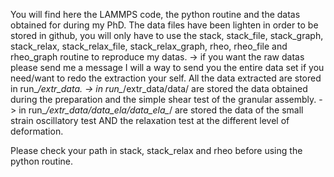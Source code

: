 You will find here the LAMMPS code, the python routine and the datas obtained for during my PhD. 
The data files have been lighten in order to be stored in github, you will only have to use the stack, stack_file, stack_graph, stack_relax, stack_relax_file, stack_relax_graph, rheo, rheo_file and rheo_graph routine to reproduce my datas. 
  -> if you want the raw datas please send me a message I will a way to send you the entire data set if you need/want to redo the extraction your self. 
All the data extracted are stored in run_*/extr_data. 
  -> in run_*/extr_data/data/ are stored the data obtained during the preparation and the simple shear test of the granular assembly. 
  -> in run_*/extr_data/data_ela/data_ela_*/ are stored the data of the small strain oscillatory test AND the relaxation test at the different level of deformation. 

Please check your path in stack, stack_relax and rheo before using the python routine.
